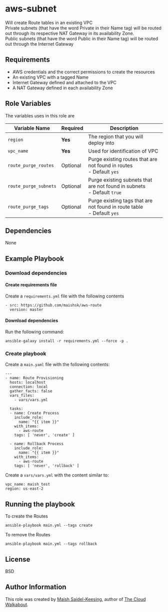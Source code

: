 # aws-subnet

Will create Route tables in an existing VPC    
Private subnets (that have the word Private in their Name tag) will be routed out through its respective NAT 
Gateway in its availability Zone.   
Public subnets (that have the word Public in their Name tag) will be routed out through the Internet Gateway   

## Requirements

- AWS credentials and the correct permissions to create the resources
- An existing VPC with a tagged Name
- Internet Gateway defined and attached to the VPC
- A NAT Gateway defined in each availability Zone

## Role Variables

The variables uses in this role are

| Variable Name | Required | Description | 
|----|----|----|
| `region`| **Yes** | The region that you will deploy into |
| `vpc_name` | **Yes** | Used for identification of VPC |
| `route_purge_routes` | Optional | Purge existing routes that are not found in routes <br> - Default `yes` |
| `route_purge_subnets` | Optional | Purge existing subnets that are not found in subnets <br> - Default `true` |
| `route_purge_tags` | Optional | Purge existing tags that are not found in route table <br> - Default `yes` |

## Dependencies

None

## Example Playbook

### Download dependencies

#### Create requirements file

Create a `requirements.yml` file with the following contents

```
- src: https://github.com/maishsk/aws-route
  version: master
```

#### Download dependencies
Run the following command:
```
ansible-galaxy install -r requirements.yml --force -p .
```

### Create playbook 
Create a `main.yaml` file with the following contents:
```
---
- name: Route Provisioning
  hosts: localhost
  connection: local
  gather_facts: false
  vars_files:
    - vars/vars.yml

  tasks:
  - name: Create Process
    include_role:
      name: "{{ item }}"
    with_items:
      - aws-route
    tags: [ 'never', 'create' ]

  - name: Rollback Process
    include_role:
      name: "{{ item }}"
    with_items:
      - aws-route
    tags: [ 'never', 'rollback' ]
```

Create a `vars/vars.yml` with the content similar to:

```
vpc_name: maish_test
region: us-east-2
```

## Running the playbook

To create the Routes

`ansible-playbook main.yml --tags create`

To remove the Routes

`ansible-playbook main.yml --tags rollback`

## License

BSD

## Author Information
This role was created by [Maish Saidel-Keesing](https://www.maishsk.com/), author of [The Cloud Walkabout](http://cloudwalkabout.com/).